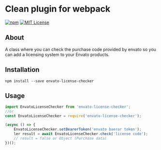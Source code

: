 # Clean plugin for webpack

[![npm][npm-image]][npm-url]
[![MIT License][mit-license-image]][mit-license-url]

[npm-url]: https://www.npmjs.com/package/envato-license-checker
[npm-image]: https://img.shields.io/npm/v/envato-license-checker.svg?label=npm%20version
[mit-license-url]: LICENSE
[mit-license-image]: https://camo.githubusercontent.com/d59450139b6d354f15a2252a47b457bb2cc43828/68747470733a2f2f696d672e736869656c64732e696f2f6e706d2f6c2f7365727665726c6573732e737667

## About

A class where you can check the purchase code provided by envato so you can add a licensing system to your Envato products.

## Installation

`npm install --save envato-license-checker`

## Usage

```js
import EnvatoLicenseChecker from 'envato-license-checker';
//or
const EnvatoLicenseChecker = require('envato-license-checker');

(async () => {
    EnvatoLicenseChecker.setBearerToken('envato baerar token');
    ler result = await EnvatoLicenseChecker.check('license code');
    // result = false or Object (Purchase data)
})();
```